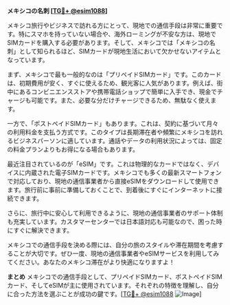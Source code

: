 **メキシコの名刺 [[TG💪+ @esim1088](https://t.me/s/esim1088)]**

メキシコ旅行やビジネスで訪れる方にとって、現地での通信手段は非常に重要です。特にスマホを持っていない場合や、海外ローミングが不安な方は、現地でSIMカードを購入する必要があります。そして、メキシコでは「メキシコの名刺」として知られるほど、SIMカードが現地生活において欠かせないアイテムとなっています。

まず、メキシコで最も一般的なのは「プリペイドSIMカード」です。このカードは、初期費用が安く、すぐに使えるため、観光客に人気があります。例えば、街中にあるコンビニエンスストアや携帯電話ショップで簡単に入手でき、現金でチャージも可能です。また、必要な分だけチャージできるため、無駄なく使えます。

一方で、「ポストペイドSIMカード」もあります。これは、契約に基づいて月々の利用料金を支払う方式です。このタイプは長期滞在者や頻繁にメキシコを訪れるビジネスパーソンに適しています。通話やデータの利用状況によっては、固定の料金プランよりもお得になる場合もあります。

最近注目されているのが「eSIM」です。これは物理的なカードではなく、デバイスに内蔵された電子SIMカードです。メキシコでも多くの最新スマートフォンで対応しており、現地の通信事業者から直接eSIMをダウンロードして使用できます。旅行前に事前に準備しておくことで、到着後にすぐにインターネットに接続できます。

さらに、旅行中に安心して利用できるように、現地の通信事業者のサポート体制も充実しています。カスタマーセンターでは日本語対応も可能なので、困った時にすぐに解決できます。

メキシコでの通信手段を決める際には、自分の旅のスタイルや滞在期間を考慮することが大切です。ぜひ一度、現地の通信事業者やeSIMサービスを利用してみてください。あなたのメキシコ滞在がより快適になりますよ！

**まとめ**
メキシコでの通信手段として、プリペイドSIMカード、ポストペイドSIMカード、そしてeSIMが主に使用されています。それぞれの特徴を理解し、自分に合った方法を選ぶことが成功の鍵です。[[TG💪+ @esim1088](https://t.me/s/esim1088) ![Image](https://i.postimg.cc/Y0z9fWf4/image.png)]